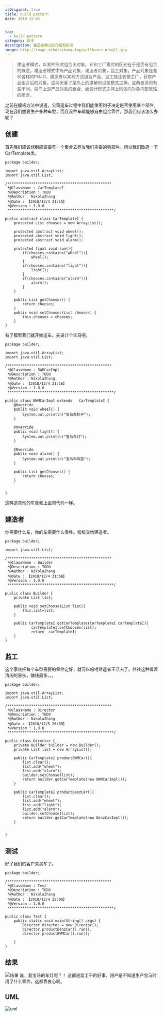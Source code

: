 ```yaml
---
isOriginal: true
title: build pattern
date: 2018-12-05


tag:
  - build pattern
category: 技术
description: 建造者模式的介绍和实现
image: http://image.nikolazhang.top/wallhaven-nrwq11.jpg
---
```


> 建造者模式，以某种形式组合出对象。它和工厂模式的区别在于是否有组合的概念。建造者模式中有产品对象，建造者对象，监工对象。产品对象是各种各样的POJO，建造者以某种方式组合产品，监工就比较像工厂，获取产品组合后的对象。这两天看了菜鸟上的讲解和设技模式之禅。这两者讲的有些不同。菜鸟上是产品对象的组合，而设计模式之禅上则偏向对象内部属性的组合。

<!--more-->

之前在模板方法中说道，公司造车过程中我们能使用钩子决定是否使用某个部件。现在我们想要生产多种车型，而且没种车辆能够自由组合零件。那我们应该怎么办呢？

## 创建
首先我们应该想到应该要有一个集合去存放我们需要的零部件。所以我们改造一下CarTemplate类。
```
package builder;

import java.util.ArrayList;
import java.util.List;

/************************************************
 *@ClassName : CarTemplateI
 *@Description : TODO
 *@Author : NikolaZhang
 *@Date : 【2018/12/4 21:15】
 *@Version : 1.0.0
 *************************************************/

public abstract class CarTemplateI {
    protected List chooses = new ArrayList();

    protected abstract void wheel();
    protected abstract void light();
    protected abstract void alarm();

    protected final void run(){
        if(chooses.contains("wheel")){
            wheel();
        }
        if(chooses.contains("light")){
            light();
        }
        if(chooses.contains("alarm")){
            alarm();
        }
    }

    public List getChooses() {
        return chooses;
    }
    public void setChooses(List chooses) {
        this.chooses = chooses;
    }
}

```
有了模型我们就开始造车，先设计个宝马吧。
```
package builder;

import java.util.ArrayList;
import java.util.List;

/************************************************
 *@ClassName : BWMCarImpl
 *@Description : TODO
 *@Author : NikolaZhang
 *@Date : 【2018/12/4 21:16】
 *@Version : 1.0.0
 *************************************************/

public class BWMCarImpl extends   CarTemplateI {
    @Override
    public void wheel() {
        System.out.println("宝马车轮子");
    }

    @Override
    public void light() {
        System.out.println("宝马车灯");
    }

    @Override
    public void alarm() {
        System.out.println("宝马车鸣笛");
    }

    public List getChooses() {
        return chooses;
    }


}

```
这样造其他的车就和上面的代码一样。

## 建造者
你需要什么车，你的车需要什么零件。统统交给建造者。
```
package builder;

import java.util.List;

/************************************************
 *@ClassName : Builder
 *@Description : TODO
 *@Author : NikolaZhang
 *@Date : 【2018/12/4 21:58】
 *@Version : 1.0.0
 *************************************************/

public class Builder {
    private List list;

    public void setChoose(List list){
        this.list=list;
    }

    public CarTemplateI getCarTemplate(CarTemplateI carTemplateI){
            carTemplateI.setChooses(list);
            return  carTemplateI;
    }
}

```

## 监工
这个家伙把每个车型需要的零件定好，就可以吩咐建造者干活去了。往往这种看着清闲的家伙，赚钱最多。。。
```
package builder;

import java.util.ArrayList;
import java.util.List;

/************************************************
 *@ClassName : Director
 *@Description : TODO
 *@Author : NikolaZhang
 *@Date : 【2018/12/5 20:39】
 *@Version : 1.0.0
 *************************************************/

public class Director {
    private Builder builder = new Builder();
    private List list = new ArrayList();

    public CarTemplateI productBWMCar(){
        list.clear();
        list.add("wheel");
        list.add("alarm");
        builder.setChoose(list);
        return builder.getCarTemplate(new BWMCarImpl());
    }

    public CarTemplateI productBenzCar(){
        list.clear();
        list.add("wheel");
        list.add("light");
        list.add("alarm");
        builder.setChoose(list);
        return builder.getCarTemplate(new BenzCarImpl());
    }


}

```

## 测试
好了我们的客户来买车了。
```
package builder;

/************************************************
 *@ClassName : Test
 *@Description : TODO
 *@Author : NikolaZhang
 *@Date : 【2018/12/4 22:05】
 *@Version : 1.0.0
 *************************************************/

public class Test {
    public static void main(String[] args) {
        Director director = new Director();
        director.productBenzCar().run();
        director.productBWMCar().run();

    }
}

```

## 结果
![结果](/images/article/181205/res.png)
诶，我宝马的车灯呢？！
这都是监工干的好事，用户是不知道生产宝马时用了什么零件。这都靠良心啊。

## UML
![uml](/images/article/181205/uml.png)
